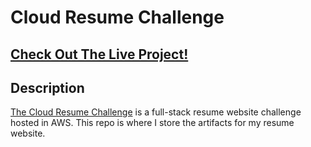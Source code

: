 <h1>Cloud Resume Challenge</h1>

<h2><a href="https://www.jakeespinosa.com/">Check Out The Live Project!</a></h2>

<h2>Description</h2>
<p>
<a href="https://cloudresumechallenge.dev/docs/the-challenge/aws/">The Cloud Resume Challenge</a> is a full-stack resume website challenge hosted in AWS. This repo is where I store the artifacts for my resume website.
</p>
<br />
<br />